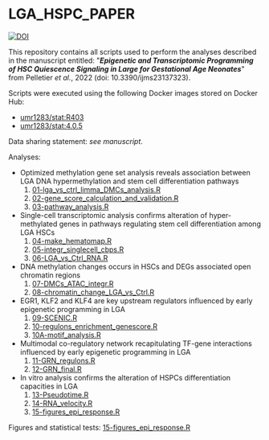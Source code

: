 # LGA_HSPC_PAPER

[![DOI](https://zenodo.org/badge/404302229.svg)](https://zenodo.org/badge/latestdoi/404302229)

This repository contains all scripts used to perform the analyses described in the manuscript entitled: "_**Epigenetic and Transcriptomic Programming of HSC Quiescence Signaling in Large for Gestational Age Neonates**_" from Pelletier _et al._, 2022 (doi: 10.3390/ijms23137323).

Scripts were executed using the following Docker images stored on Docker Hub:

* [umr1283/stat:R403](https://hub.docker.com/layers/umr1283/stat/R403/images/sha256-2b0fb490ba31e186f8b8f53c8e11e79177b6b7eeb8e8267b8c90f5f4c4d6c4f1)
* [umr1283/stat:4.0.5](https://hub.docker.com/layers/stat/umr1283/stat/4.0.5/images/sha256-b4a4e46c4586841e0c3b8b3a4b0c8d0c69c19f85207bfe64ab60f06ef2ba40ec)

Data sharing statement: *see manuscript*.

Analyses:
- Optimized methylation gene set analysis reveals association between LGA DNA hypermethylation and stem cell differentiation pathways
  1. [01-lga_vs_ctrl_limma_DMCs_analysis.R](scripts/01-lga_vs_ctrl_limma_DMCs_analysis.R)
  2. [02-gene_score_calculation_and_validation.R](scripts/02-gene_score_calculation_and_validation.R)
  3. [03-pathway_analysis.R](scripts/03-pathway_analysis.R)
- Single-cell transcriptomic analysis confirms alteration of hyper-methylated genes in pathways regulating stem cell differentiation among LGA HSCs
  1. [04-make_hematomap.R](scripts/04-make_hematomap.R)
  2. [05-integr_singlecell_cbps.R](scripts/05-integr_singlecell_cbps.R)
  3. [06-LGA_vs_Ctrl_RNA.R](scripts/06-LGA_vs_Ctrl_RNA.R)
- DNA methylation changes occurs in HSCs and DEGs associated open chromatin regions
  1. [07-DMCs_ATAC_integr.R](scripts/07-DMCs_ATAC_integr.R)
  2. [08-chromatin_change_LGA_vs_Ctrl.R](scripts/08-chromatin_change_LGA_vs_Ctrl.R)
- EGR1, KLF2 and KLF4 are key upstream regulators influenced by early epigenetic programming in LGA
  1. [09-SCENIC.R](scripts/09-SCENIC.R)
  2. [10-regulons_enrichment_genescore.R](scripts/10-regulons_enrichment_genescore.R)
  3. [10A-motif_analysis.R](scripts/10A-motif_analysis.R)
- Multimodal co-regulatory network recapitulating TF-gene interactions influenced by early epigenetic programming in LGA
  1. [11-GRN_regulons.R](scripts/11-GRN_regulons.R)
  2. [12-GRN_final.R](scripts/12-GRN_final.R)
- In vitro analysis confirms the alteration of HSPCs differentiation capacities in LGA
  1. [13-Pseudotime.R](scripts/13-Pseudotime.R)
  2. [14-RNA_velocity.R](scripts/14-RNA_velocity.R)
  3. [15-figures_epi_response.R](scripts/15-figures_epi_response.R)

Figures and statistical tests: [15-figures_epi_response.R](scripts/15-figures_epi_response.R)
